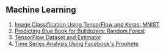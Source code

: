 ## Machine Learning

1. [Image Classification Using TensorFlow and Keras: MNIST](https://github.com/agerk/machineLearning/blob/master/1_mnist_keras.ipynb)
2. [Predicting Blue Book for Bulldozers: Random Forest](https://github.com/agerk/machineLearning/blob/master/Prediciting_SalePrice_RandomForest.ipynb)
3. [TensorFlow Dataset and Estimator](https://github.com/agerk/machineLearning/blob/master/tf_Dataset_tutorial_part_1.ipynb)
4. [Time Series Analysis Using Facebook's Prophete](https://github.com/agerk/machineLearning/blob/master/time_series_modeling_arima_sklearn_fbprophet.ipynb)
